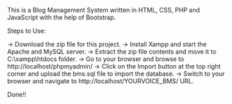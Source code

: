This is a Blog Management System written in HTML, CSS, PHP and JavaScript with the help of Bootstrap.

Steps to Use:

-> Download the zip file for this project.
-> Install Xampp and start the Apache and MySQL server.
-> Extract the zip file contents and move it to C:\xampp\htdocs folder.
-> Go to your browser and browse to http://localhost/phpmyadmin/
-> Click on the Import button at the top right corner and upload the bms.sql file to import the database.
-> Switch to your browser and navigate to http://localhost/YOURVOICE_BMS/ URL.

Done!!
